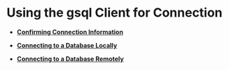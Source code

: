 # Using the gsql Client for Connection<a name="EN-US_TOPIC_0241704252"></a>

-   **[Confirming Connection Information](confirming-connection-information.md)**  

-   **[Connecting to a Database Locally](connecting-to-a-database-locally.md)**  

-   **[Connecting to a Database Remotely](connecting-to-a-database-remotely.md)**  


